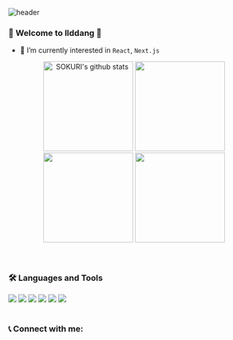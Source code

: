 ![header](https://capsule-render.vercel.app/api?type=waving&color=gradient&height=250&section=header&text=llddang&fontSize=90)


### 🌈 Welcome to llddang 👋 

- 🌱 I’m currently interested in `React`, `Next.js`

<div align= "center">
  <img style="height:180px;" src="https://github-readme-stats.vercel.app/api?username=llddang&show_icons=true&include_all_commits=true&theme=nord&hide_border=true" alt="SOKURI's github stats" />
  <img style="height:180px;" src="https://github-readme-stats.vercel.app/api/top-langs/?username=llddang&layout=compact&theme=nord&hide_border=true" />
  <img style="height:180px;" src="http://mazassumnida.wtf/api/v2/generate_badge?boj=lddang" />
  <img style="height:180px;" src="https://render.gitanimals.org/farms/llddang" />
</div>
<br />
<br />

### 🛠 Languages and Tools

<img src="https://img.shields.io/badge/CSS3-1572B6?style=flat-square&logo=CSS3&logoColor=white"/> <t />
<img src="https://img.shields.io/badge/HTML5-E34F26?style=flat-square&logo=HTML5&logoColor=white"/> 
<img src="https://img.shields.io/badge/React-61DAFB?style=flat-square&logo=React&logoColor=white"/>
<img src="https://img.shields.io/badge/JavaScript-F7DF1E?style=flat-square&logo=JavaScript&logoColor=white"/>
<img src="https://img.shields.io/badge/TypeScript-3178C6?style=flat-square&logo=TypeScript&logoColor=white"/>
<img src="https://img.shields.io/badge/next.js-000000?style=flat-square&logo=nextdotjs&logoColor=white" />
<br />
<br />

### 📞 Connect with me:

